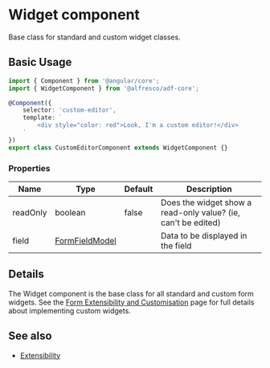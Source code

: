 # Widget component

Base class for standard and custom widget classes.

## Basic Usage

```ts
import { Component } from '@angular/core';
import { WidgetComponent } from '@alfresco/adf-core';

@Component({
    selector: 'custom-editor',
    template: `
        <div style="color: red">Look, I'm a custom editor!</div>
    `
})
export class CustomEditorComponent extends WidgetComponent {}
```

### Properties

| Name | Type | Default | Description |
| ---- | ---- | ------- | ----------- |
| readOnly | boolean | false | Does the widget show a read-only value? (ie, can't be edited) |
| field | [FormFieldModel](form-field.model.md) |  | Data to be displayed in the field |

## Details

The Widget component is the base class for all standard and custom form widgets. See the
[Form Extensibility and Customisation](extensibility.md) page for full details about
implementing custom widgets.

## See also

-   [Extensibility](extensibility.md)
